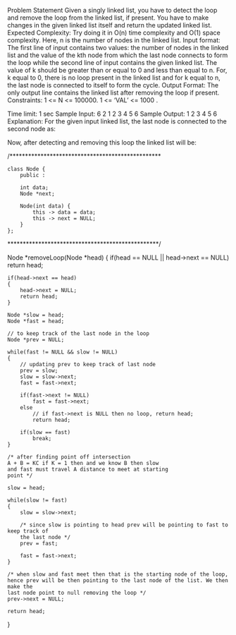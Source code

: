 Problem Statement
Given a singly linked list, you have to detect the loop and remove the loop from the linked list, if present. You have to make changes in the given linked list itself and return the updated linked list.
Expected Complexity: Try doing it in O(n) time complexity and O(1) space complexity. Here, n is the number of nodes in the linked list.
Input format:
The first line of input contains two values: the number of nodes in the linked list and the value of the kth node from which the last node connects to form the loop while the second line of input contains the given linked list.
The value of k should be greater than or equal to 0 and less than equal to n. For, k equal to 0, there is no loop present in the linked list and for k equal to n, the last node is connected to itself to form the cycle.
Output Format:
The only output line contains the linked list after removing the loop if present.
Constraints:
1 <= N <= 100000.
1 <= ‘VAL’ <= 1000 .  

Time limit: 1 sec
Sample Input:
6 2
1 2 3 4 5 6 
Sample Output:
1 2 3 4 5 6
Explanation:
For the given input linked list, the last node is connected to the second node as:

Now, after detecting and removing this loop the linked list will be:


/*************************************************
    
    class Node {
        public :

        int data;
        Node *next;

        Node(int data) {
            this -> data = data;
            this -> next = NULL;
        }
    };

*************************************************/

Node *removeLoop(Node *head)
{
    if(head == NULL || head->next == NULL)
        return head;
    
    if(head->next == head)
    {
        head->next = NULL;
        return head;
    }
    
    Node *slow = head;
    Node *fast = head;
    
    // to keep track of the last node in the loop
    Node *prev = NULL; 
    
 	while(fast != NULL && slow != NULL)
    {
        // updating prev to keep track of last node
        prev = slow; 
        slow = slow->next;
        fast = fast->next;
        
        if(fast->next != NULL)
            fast = fast->next;
        else
            // if fast->next is NULL then no loop, return head;
            return head; 
        
        if(slow == fast)
            break;  
    }
    
    /* after finding point off intersection
    A + B = KC if K = 1 then and we know B then slow
    and fast must travel A distance to meet at starting
    point */
    
    slow = head;
    
    while(slow != fast)
    {
        slow = slow->next;
        
        /* since slow is pointing to head prev will be pointing to fast to keep track of
        the last node */
        prev = fast;
        
        fast = fast->next;
    }
    
    /* when slow and fast meet then that is the starting node of the loop,
    hence prev will be then pointing to the last node of the list. We then make the 
    last node point to null removing the loop */
    prev->next = NULL;
    
    return head;
}